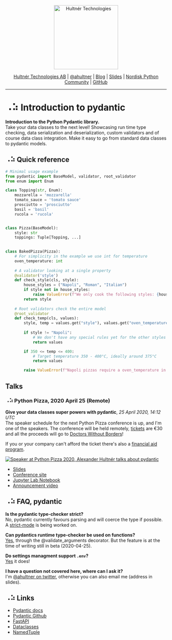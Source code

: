 <p align="center">
  <a href="https://hultner.se/"><img src="https://hultner.se/img/logo/logo_black-01.svg" alt="Hultnér Technologies" align="center" width="200"></a>
</p>
<p align="center">
	<a href="https://hultner.se/" rel="nofollow" class="rich-diff-level-one">Hultnér Technologies AB</a> | <a href="https://twitter.com/ahultner" rel="nofollow" class="rich-diff-level-one">@ahultner</a> | <a href="http://alexander.hultner.se" rel="nofollow" class="rich-diff-level-one">Blog</a> | <a href="https://slides.com/hultner/" rel="nofollow" class="rich-diff-level-one">Slides</a> | <a href="https://www.facebook.com/groups/nordiskpython/" rel="nofollow" class="rich-diff-level-one">Nordisk Python Community</a> | <a href="https://github.com/hultner-technologies/pydantic-introduction/" rel="nofollow" class="rich-diff-level-one">GitHub</a>
	<hr>
</p>

# ⠠⠵ Introduction to pydantic
**Introduction to the Python Pydantic library.**  
Take your data classes to the next level! Showcasing run time type checking, data serialization and deserialization, custom validators and of course data class integration. 
Make it easy to go from standard data classes to pydantic models.

## ⠠⠵ Quick reference

```python
# Minimal usage example
from pydantic import BaseModel, validator, root_validator
from enum import Enum

class Topping(str, Enum):
    mozzarella = 'mozzarella'
    tomato_sauce = 'tomato sauce'
    prosciutto = 'prosciutto'
    basil = 'basil'
    rucola = 'rucola'


class Pizza(BaseModel):
    style: str
    toppings: Tuple[Topping, ...]
    

class BakedPizza(Pizza):
    # For simplicity in the example we use int for temperature
    oven_temperature: int
        
    # A validator looking at a single property
    @validator('style')
    def check_style(cls, style):
        house_styles = ("Napoli", "Roman", "Italian")
        if style not in house_styles:
            raise ValueError(f"We only cook the following styles: {house_styles}, given: {style}")
        return style
    
    # Root validators check the entire model
    @root_validator
    def check_temp(cls, values):
        style, temp = values.get("style"), values.get("oven_temperature")
        
        if style != "Napoli":
            # We don't have any special rules yet for the other styles
            return values

        if 350 <= temp <= 400: 
            # Target temperature 350 - 400°C, ideally around 375°C
            return values

        raise ValueError(f"Napoli pizzas require a oven_temperature in the range of 350 - 400°C, given: {temp}°C")


```

## Talks
### ⠠⠵ Python Pizza, 2020 April 25 (Remote)
**Give your data classes super powers with pydantic**, _25 April 2020, 14:12 UTC_  
The speaker schedule for the next Python Pizza conference is up, and I'm one of the speakers. The conference will be held remotely, [tickets](https://ti.to/acpyss/remote-python-pizza-2020-1) are €30 and all the proceeds will go to [Doctors Without Borders](
https://www.msf.org/)!  


If you or your company can't afford the ticket there's also a [financial aid program](https://docs.google.com/forms/d/e/1FAIpQLSeEzqiE9bTCiM2dOQ9Numku2xJHPJKbRj9cqMGqxSD3KVlxOA/viewform).


<!-- <iframe width="560" height="315" src="https://www.youtube.com/embed/LzNBfPVtrPk" frameborder="0" allow="accelerometer; autoplay; encrypted-media; gyroscope; picture-in-picture" allowfullscreen></iframe> -->
[![Speaker at Python Pizza 2020, Alexander Hultnér talks about pydantic](https://i.ytimg.com/vi/LzNBfPVtrPk/maxresdefault.jpg)](https://www.youtube.com/watch?v=LzNBfPVtrPk)

- [Slides](http://slides.com/hultner/python-pizza-2020/#/)
- [Conference site](https://remote.python.pizza)
- [Jupyter Lab Notebook](demo/pydantic.ipynb)
- [Announcement video](https://www.youtube.com/watch?v=LzNBfPVtrPk)

## ⠠⠵ FAQ, pydantic
**Is the pydantic type-checker strict?**  
No, pydantic currently favours parsing and will coerce the type if possible. A [strict-mode](https://github.com/samuelcolvin/pydantic/issues/1098) is being worked on.

**Can pydantics runtime type-checker be used on functions?**  
[Yes](https://pydantic-docs.helpmanual.io/usage/validation_decorator/), through the @validate_arguments decorator. But the feature is at the time of writing still in beta (2020-04-25).

**Do settings managment support `.env`?**  
[Yes](https://pydantic-docs.helpmanual.io/usage/settings/) it does!

**I have a question not covered here, where can I ask it?**  
I'm [@ahultner on twitter](https://twitter.com/ahultner), otherwise you can also email me (address in slides).

## ⠠⠵ Links
- [Pydantic docs](https://pydantic-docs.helpmanual.io)
- [Pydantic Github](https://github.com/samuelcolvin/pydantic/)
- [FastAPI](https://fastapi.tiangolo.com)
- [Dataclasses](https://docs.python.org/3/library/dataclasses.html)
- [NamedTuple](https://docs.python.org/3/library/typing.html#typing.NamedTuple)
